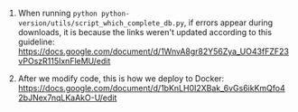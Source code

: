 1. When running `python python-version/utils/script_which_complete_db.py`, if errors appear during downloads, it is because the links weren't updated according to this guideline: https://docs.google.com/document/d/1WnvA8gr82Y56Zya_UO43fFZF23vPOszR115IxnFleMU/edit

2. After we modify code, this is how we deploy to Docker: https://docs.google.com/document/d/1bKnLH0I2XBak_6vGs6ikKmQfo42bJNex7nqLKaAkO-U/edit